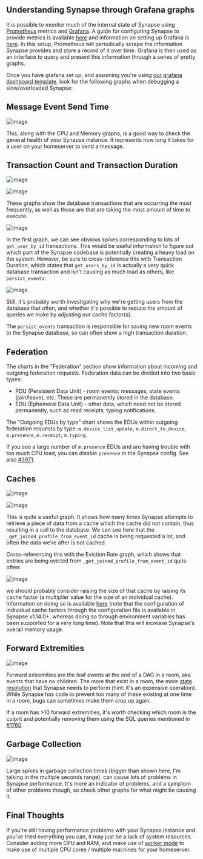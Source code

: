 ## Understanding Synapse through Grafana graphs

It is possible to monitor much of the internal state of Synapse using [Prometheus](https://prometheus.io)
metrics and [Grafana](https://grafana.com/).
A guide for configuring Synapse to provide metrics is available [here](Synapse%20Docs%20-%20EN/metrics-howto.md)
and information on setting up Grafana is [here](https://github.com/element-hq/synapse/tree/master/contrib/grafana).
In this setup, Prometheus will periodically scrape the information Synapse provides and
store a record of it over time. Grafana is then used as an interface to query and
present this information through a series of pretty graphs.

Once you have grafana set up, and assuming you're using [our grafana dashboard template](https://github.com/element-hq/synapse/blob/master/contrib/grafana/synapse.json), look for the following graphs when debugging a slow/overloaded Synapse:

## Message Event Send Time

![image](https://user-images.githubusercontent.com/1342360/82239409-a1c8e900-9930-11ea-8081-e4614e0c63f4.png)

This, along with the CPU and Memory graphs, is a good way to check the general health of your Synapse instance. It represents how long it takes for a user on your homeserver to send a message.

## Transaction Count and Transaction Duration

![image](https://user-images.githubusercontent.com/1342360/82239985-8d392080-9931-11ea-80d0-843ab2f22e1e.png)

![image](https://user-images.githubusercontent.com/1342360/82240050-ab068580-9931-11ea-98f1-f94671cbac9a.png)

These graphs show the database transactions that are occurring the most frequently, as well as those are that are taking the most amount of time to execute.

![image](https://user-images.githubusercontent.com/1342360/82240192-e86b1300-9931-11ea-9aac-3e2c9bfa6fdc.png)

In the first graph, we can see obvious spikes corresponding to lots of `get_user_by_id` transactions. This would be useful information to figure out which part of the Synapse codebase is potentially creating a heavy load on the system. However, be sure to cross-reference this with Transaction Duration, which states that `get_users_by_id` is actually a very quick database transaction and isn't causing as much load as others, like `persist_events`:

![image](https://user-images.githubusercontent.com/1342360/82240467-62030100-9932-11ea-8db9-917f2d977fe1.png)

Still, it's probably worth investigating why we're getting users from the database that often, and whether it's possible to reduce the amount of queries we make by adjusting our cache factor(s).

The `persist_events` transaction is responsible for saving new room events to the Synapse database, so can often show a high transaction duration.

## Federation

The charts in the "Federation" section show information about incoming and outgoing federation requests. Federation data can be divided into two basic types:

- PDU (Persistent Data Unit) - room events: messages, state events (join/leave), etc. These are permanently stored in the database.
- EDU (Ephemeral Data Unit) - other data, which need not be stored permanently, such as read receipts, typing notifications.

The "Outgoing EDUs by type" chart shows the EDUs within outgoing federation requests by type: `m.device_list_update`, `m.direct_to_device`, `m.presence`, `m.receipt`, `m.typing`.

If you see a large number of `m.presence` EDUs and are having trouble with too much CPU load, you can disable `presence` in the Synapse config. See also [#3971](https://github.com/matrix-org/synapse/issues/3971).

## Caches

![image](https://user-images.githubusercontent.com/1342360/82240572-8b239180-9932-11ea-96ff-6b5f0e57ebe5.png)

![image](https://user-images.githubusercontent.com/1342360/82240666-b8703f80-9932-11ea-86af-9f663988d8da.png)

This is quite a useful graph. It shows how many times Synapse attempts to retrieve a piece of data from a cache which the cache did not contain, thus resulting in a call to the database. We can see here that the `_get_joined_profile_from_event_id` cache is being requested a lot, and often the data we're after is not cached.

Cross-referencing this with the Eviction Rate graph, which shows that entries are being evicted from `_get_joined_profile_from_event_id` quite often:

![image](https://user-images.githubusercontent.com/1342360/82240766-de95df80-9932-11ea-8c15-5acfc57c48da.png)

we should probably consider raising the size of that cache by raising its cache factor (a multiplier value for the size of an individual cache). Information on doing so is available [here](https://github.com/element-hq/synapse/blob/ee421e524478c1ad8d43741c27379499c2f6135c/docs/sample_config.yaml#L608-L642) (note that the configuration of individual cache factors through the configuration file is available in Synapse v1.14.0+, whereas doing so through environment variables has been supported for a very long time). Note that this will increase Synapse's overall memory usage.

## Forward Extremities

![image](https://user-images.githubusercontent.com/1342360/82241440-13566680-9934-11ea-8b88-ba468db937ed.png)

Forward extremities are the leaf events at the end of a DAG in a room, aka events that have no children. The more that exist in a room, the more [state resolution](https://spec.matrix.org/v1.1/server-server-api/#room-state-resolution) that Synapse needs to perform (hint: it's an expensive operation). While Synapse has code to prevent too many of these existing at one time in a room, bugs can sometimes make them crop up again.

If a room has >10 forward extremities, it's worth checking which room is the culprit and potentially removing them using the SQL queries mentioned in [#1760](https://github.com/matrix-org/synapse/issues/1760).

## Garbage Collection

![image](https://user-images.githubusercontent.com/1342360/82241911-da6ac180-9934-11ea-9a0d-a311fe22acd0.png)

Large spikes in garbage collection times (bigger than shown here, I'm talking in the
multiple seconds range), can cause lots of problems in Synapse performance. It's more an
indicator of problems, and a symptom of other problems though, so check other graphs for what might be causing it.

## Final Thoughts

If you're still having performance problems with your Synapse instance and you've
tried everything you can, it may just be a lack of system resources. Consider adding
more CPU and RAM, and make use of [worker mode](Synapse%20Docs%20-%20EN/workers.md)
to make use of multiple CPU cores / multiple machines for your homeserver.
